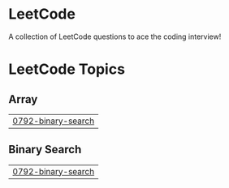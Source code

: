 # LeetCode
A collection of LeetCode questions to ace the coding interview!

<!---LeetCode Topics Start-->
# LeetCode Topics
## Array
|  |
| ------- |
| [0792-binary-search](https://github.com/devxdebo/LeetCode/tree/master/0792-binary-search) |
## Binary Search
|  |
| ------- |
| [0792-binary-search](https://github.com/devxdebo/LeetCode/tree/master/0792-binary-search) |
<!---LeetCode Topics End-->